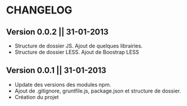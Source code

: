 CHANGELOG
==================

Version 0.0.2 || 31-01-2013
---------------------------
* Structure de dossier JS. Ajout de quelques librairies.
* Structure de dossier LESS. Ajout de Boostrap LESS

Version 0.0.1 || 31-01-2013
---------------------------
* Update des versions des modules npm.
* Ajout de .gitignore, gruntfile.js, package.json et structure de dossier.
* Création du projet
